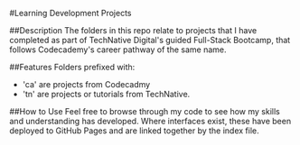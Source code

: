 #Learning Development Projects

##Description
The folders in this repo relate to projects that I have completed as part of TechNative Digital's guided Full-Stack Bootcamp, that follows Codecademy's career pathway of the same name.

##Features
Folders prefixed with:
+ 'ca' are projects from Codecadmy
+ 'tn' are projects or tutorials from TechNative.

##How to Use
Feel free to browse through my code to see how my skills and understanding has developed.
Where interfaces exist, these have been deployed to GitHub Pages and are linked together by the index file.
